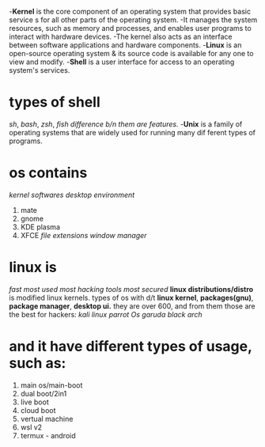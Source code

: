 -**Kernel** is the core component of an operating system that provides basic service s for all other parts of the operating system. 
-It manages the system resources, such as memory and processes, and enables user programs to interact with hardware devices. 
-The kernel also acts as an interface between software applications and hardware components.
-**Linux** is an open-source operating system & its source code is available for any one to view and modify.
-**Shell** is a user interface for access to an operating system's services.
# types of shell 
*sh*, 
*bash*,
*zsh*,
*fish*
*difference b/n them are features.*
-**Unix** is a family of operating systems that are widely used for running many dif ferent types of programs.
# os contains
*kernel*
*softwares*
*desktop environment*
1. mate
2. gnome
3. KDE plasma
4. XFCE
*file extensions*
*window manager*
# linux is
*fast*
*most used*
*most hacking tools*
*most secured*
**linux distributions/distro** is modified linux kernels.
types of os with d/t **linux kernel**, **packages(gnu)**, **package manager**, **desktop ui.**
they are over 600, and from them those are the best for hackers:
*kali linux*
*parrot Os*
*garuda*
*black arch*
# and it have different types of usage, such as:
1. main os/main-boot
2. dual boot/2in1
3. live boot
4. cloud boot
5. vertual machine
6. wsl v2
7. termux - android
